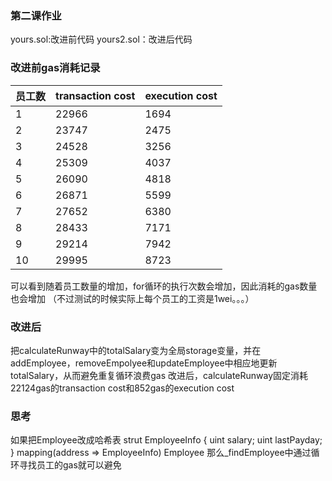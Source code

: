 ### 第二课作业
yours.sol:改进前代码
yours2.sol：改进后代码

### 改进前gas消耗记录
员工数 | transaction cost | execution cost
-- | ----- | -----
1 | 22966 | 1694
2 | 23747 | 2475
3 | 24528 | 3256
4 | 25309 | 4037
5 | 26090 | 4818
6 | 26871 | 5599
7 | 27652 | 6380
8 | 28433 | 7171
9 | 29214 | 7942
10 | 29995 | 8723

可以看到随着员工数量的增加，for循环的执行次数会增加，因此消耗的gas数量也会增加
（不过测试的时候实际上每个员工的工资是1wei。。。）

### 改进后
把calculateRunway中的totalSalary变为全局storage变量，并在addEmployee，removeEmpolyee和updateEmployee中相应地更新totalSalary，从而避免重复循环浪费gas
改进后，calculateRunway固定消耗22124gas的transaction cost和852gas的execution cost

### 思考
如果把Employee改成哈希表
strut EmployeeInfo {
    uint salary;
    uint lastPayday;
}
mapping(address => EmployeeInfo) Employee
那么_findEmployee中通过循环寻找员工的gas就可以避免
